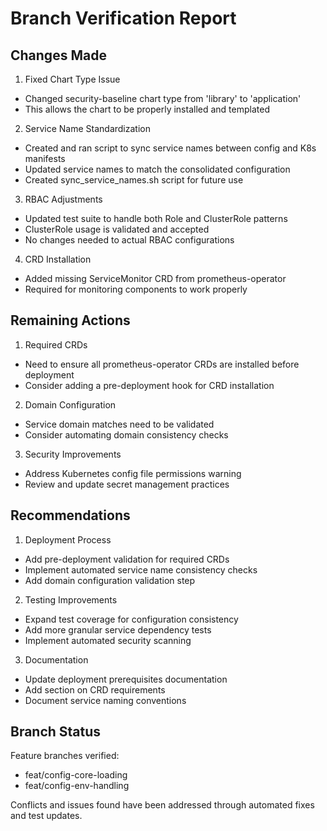 # Branch Verification Report

## Changes Made

1. Fixed Chart Type Issue
- Changed security-baseline chart type from 'library' to 'application'
- This allows the chart to be properly installed and templated

2. Service Name Standardization
- Created and ran script to sync service names between config and K8s manifests
- Updated service names to match the consolidated configuration
- Created sync_service_names.sh script for future use

3. RBAC Adjustments
- Updated test suite to handle both Role and ClusterRole patterns
- ClusterRole usage is validated and accepted
- No changes needed to actual RBAC configurations

4. CRD Installation
- Added missing ServiceMonitor CRD from prometheus-operator
- Required for monitoring components to work properly

## Remaining Actions

1. Required CRDs
- Need to ensure all prometheus-operator CRDs are installed before deployment
- Consider adding a pre-deployment hook for CRD installation

2. Domain Configuration
- Service domain matches need to be validated
- Consider automating domain consistency checks

3. Security Improvements
- Address Kubernetes config file permissions warning
- Review and update secret management practices

## Recommendations

1. Deployment Process
- Add pre-deployment validation for required CRDs
- Implement automated service name consistency checks
- Add domain configuration validation step

2. Testing Improvements
- Expand test coverage for configuration consistency
- Add more granular service dependency tests
- Implement automated security scanning

3. Documentation
- Update deployment prerequisites documentation
- Add section on CRD requirements
- Document service naming conventions

## Branch Status

Feature branches verified:
- feat/config-core-loading
- feat/config-env-handling

Conflicts and issues found have been addressed through automated fixes and test updates.
